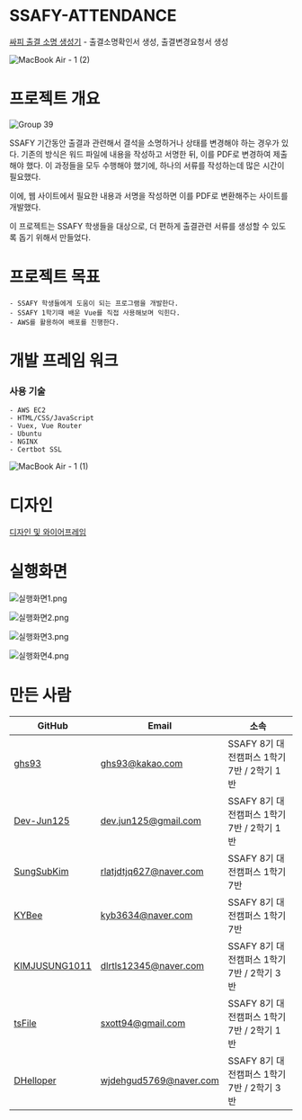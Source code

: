 # SSAFY-ATTENDANCE

[싸피 출결 소명 생성기](http://ssafy-attendance.site/) - 출결소명확인서 생성, 출결변경요청서 생성

![MacBook Air - 1 (2)](https://user-images.githubusercontent.com/62539910/210925795-d957ecef-832a-4c4f-ba98-4686d341dfb6.png)





# 프로젝트 개요

![Group 39](https://user-images.githubusercontent.com/62539910/210582869-62da9a51-24b2-485f-bcbc-9e700bb9031e.png)


SSAFY 기간동안 출결과 관련해서 결석을 소명하거나 상태를 변경해야 하는 경우가 있다. 기존의 방식은 워드 파일에 내용을 작성하고 서명한 뒤, 이를 PDF로 변경하여 제출해야 했다. 이 과정들을 모두 수행해야 했기에, 하나의 서류를 작성하는데 많은 시간이 필요했다. 

이에, 웹 사이트에서 필요한 내용과 서명을 작성하면 이를 PDF로 변환해주는 사이트를 개발했다.

이 프로젝트는 SSAFY 학생들을 대상으로, 더 편하게 출결관련 서류를 생성할 수 있도록 돕기 위해서 만들었다.

# 프로젝트 목표
```
- SSAFY 학생들에게 도움이 되는 프로그램을 개발한다.
- SSAFY 1학기때 배운 Vue를 직접 사용해보며 익힌다.
- AWS를 활용하여 배포를 진행한다.
```

# 개발 프레임 워크

### 사용 기술

```
- AWS EC2
- HTML/CSS/JavaScript
- Vuex, Vue Router
- Ubuntu
- NGINX
- Certbot SSL
```

![MacBook Air - 1 (1)](https://user-images.githubusercontent.com/62539910/210582865-74efea0e-5e2c-4ef3-bd2d-5e43aaebb7d3.png)

# 디자인

[디자인 및 와이어프레임](https://www.figma.com/file/RgprEu4VFnMOyQkcfp3WVk/ssafy-attendance-prod-version?node-id=0%3A1&t=1MnAxBN7iqFwSZ3r-1)

# 실행화면

![실행화면1.png](https://user-images.githubusercontent.com/62539910/210926077-e689836e-233f-4617-9160-91ecca5fcf4d.png)

![실행화면2.png](https://user-images.githubusercontent.com/62539910/210926081-4b63f05c-78a8-4487-8948-749621fa3dad.png)

![실행화면3.png](https://user-images.githubusercontent.com/62539910/210926082-f8d4bab7-f382-4ce6-8a72-7b18fb1cc2ef.png)

![실행화면4.png](https://user-images.githubusercontent.com/62539910/210926086-46deadb8-b0f7-4266-a823-8caaad97ea3b.png)


# 만든 사람

| GitHub | Email | 소속 |
| --- | --- | --- |
| [ghs93](https://github.com/ghs93) | ghs93@kakao.com | SSAFY 8기 대전캠퍼스 1학기 7반 / 2학기 1반 |
| [Dev-Jun125](https://github.com/Dev-Jun125) | dev.jun125@gmail.com | SSAFY 8기 대전캠퍼스 1학기 7반 / 2학기 1반 |
| [SungSubKim](https://github.com/SungSubKim) | rlatjdtjq627@naver.com | SSAFY 8기 대전캠퍼스 1학기 7반 |
| [KYBee](https://github.com/KYBee) | kyb3634@naver.com | SSAFY 8기 대전캠퍼스 1학기 7반 |
| [KIMJUSUNG1011](https://github.com/KIMJUSUNG1011) | dlrtls12345@naver.com | SSAFY 8기 대전캠퍼스 1학기 7반 / 2학기 3반 |
| [tsFile](https://github.com/tsFile) | sxott94@gmail.com | SSAFY 8기 대전캠퍼스 1학기 7반 / 2학기 1반 |
| [DHelloper](https://github.com/DHelloper) | wjdehgud5769@naver.com | SSAFY 8기 대전캠퍼스 1학기 7반 / 2학기 3반 |
